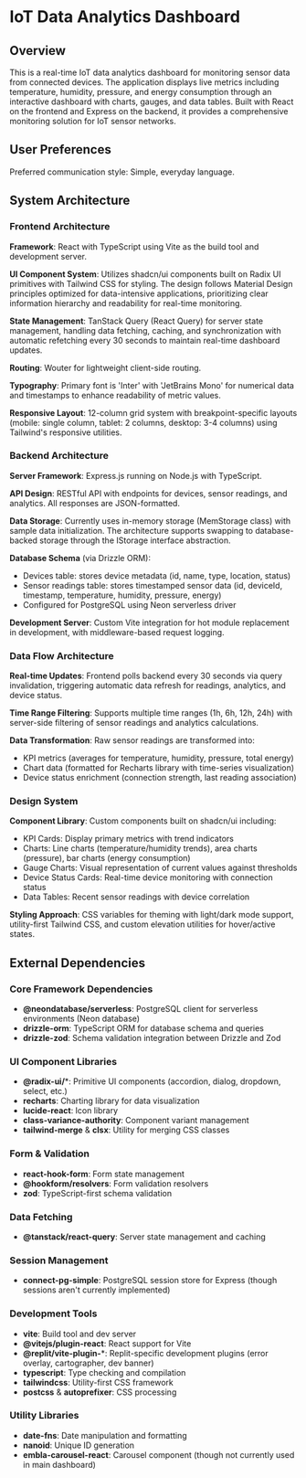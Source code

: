 # IoT Data Analytics Dashboard

## Overview

This is a real-time IoT data analytics dashboard for monitoring sensor data from connected devices. The application displays live metrics including temperature, humidity, pressure, and energy consumption through an interactive dashboard with charts, gauges, and data tables. Built with React on the frontend and Express on the backend, it provides a comprehensive monitoring solution for IoT sensor networks.

## User Preferences

Preferred communication style: Simple, everyday language.

## System Architecture

### Frontend Architecture

**Framework**: React with TypeScript using Vite as the build tool and development server.

**UI Component System**: Utilizes shadcn/ui components built on Radix UI primitives with Tailwind CSS for styling. The design follows Material Design principles optimized for data-intensive applications, prioritizing clear information hierarchy and readability for real-time monitoring.

**State Management**: TanStack Query (React Query) for server state management, handling data fetching, caching, and synchronization with automatic refetching every 30 seconds to maintain real-time dashboard updates.

**Routing**: Wouter for lightweight client-side routing.

**Typography**: Primary font is 'Inter' with 'JetBrains Mono' for numerical data and timestamps to enhance readability of metric values.

**Responsive Layout**: 12-column grid system with breakpoint-specific layouts (mobile: single column, tablet: 2 columns, desktop: 3-4 columns) using Tailwind's responsive utilities.

### Backend Architecture

**Server Framework**: Express.js running on Node.js with TypeScript.

**API Design**: RESTful API with endpoints for devices, sensor readings, and analytics. All responses are JSON-formatted.

**Data Storage**: Currently uses in-memory storage (MemStorage class) with sample data initialization. The architecture supports swapping to database-backed storage through the IStorage interface abstraction.

**Database Schema** (via Drizzle ORM): 
- Devices table: stores device metadata (id, name, type, location, status)
- Sensor readings table: stores timestamped sensor data (id, deviceId, timestamp, temperature, humidity, pressure, energy)
- Configured for PostgreSQL using Neon serverless driver

**Development Server**: Custom Vite integration for hot module replacement in development, with middleware-based request logging.

### Data Flow Architecture

**Real-time Updates**: Frontend polls backend every 30 seconds via query invalidation, triggering automatic data refresh for readings, analytics, and device status.

**Time Range Filtering**: Supports multiple time ranges (1h, 6h, 12h, 24h) with server-side filtering of sensor readings and analytics calculations.

**Data Transformation**: Raw sensor readings are transformed into:
- KPI metrics (averages for temperature, humidity, pressure, total energy)
- Chart data (formatted for Recharts library with time-series visualization)
- Device status enrichment (connection strength, last reading association)

### Design System

**Component Library**: Custom components built on shadcn/ui including:
- KPI Cards: Display primary metrics with trend indicators
- Charts: Line charts (temperature/humidity trends), area charts (pressure), bar charts (energy consumption)
- Gauge Charts: Visual representation of current values against thresholds
- Device Status Cards: Real-time device monitoring with connection status
- Data Tables: Recent sensor readings with device correlation

**Styling Approach**: CSS variables for theming with light/dark mode support, utility-first Tailwind CSS, and custom elevation utilities for hover/active states.

## External Dependencies

### Core Framework Dependencies
- **@neondatabase/serverless**: PostgreSQL client for serverless environments (Neon database)
- **drizzle-orm**: TypeScript ORM for database schema and queries
- **drizzle-zod**: Schema validation integration between Drizzle and Zod

### UI Component Libraries
- **@radix-ui/***: Primitive UI components (accordion, dialog, dropdown, select, etc.)
- **recharts**: Charting library for data visualization
- **lucide-react**: Icon library
- **class-variance-authority**: Component variant management
- **tailwind-merge** & **clsx**: Utility for merging CSS classes

### Form & Validation
- **react-hook-form**: Form state management
- **@hookform/resolvers**: Form validation resolvers
- **zod**: TypeScript-first schema validation

### Data Fetching
- **@tanstack/react-query**: Server state management and caching

### Session Management
- **connect-pg-simple**: PostgreSQL session store for Express (though sessions aren't currently implemented)

### Development Tools
- **vite**: Build tool and dev server
- **@vitejs/plugin-react**: React support for Vite
- **@replit/vite-plugin-***: Replit-specific development plugins (error overlay, cartographer, dev banner)
- **typescript**: Type checking and compilation
- **tailwindcss**: Utility-first CSS framework
- **postcss** & **autoprefixer**: CSS processing

### Utility Libraries
- **date-fns**: Date manipulation and formatting
- **nanoid**: Unique ID generation
- **embla-carousel-react**: Carousel component (though not currently used in main dashboard)